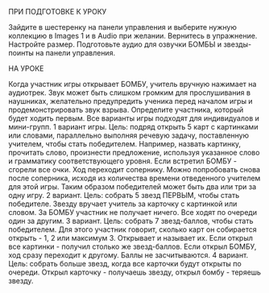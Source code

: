 ПРИ ПОДГОТОВКЕ К УРОКУ

Зайдите в шестеренку на панели управления и выберите нужную коллекцию в Images 1 и в Audio при желании. Вернитесь в упражнение. 
Настройте размер. Подготовьте аудио для озвучки БОМБЫ и звезды-поинты на панели управления. 

НА УРОКЕ

Когда участник игры открывает БОМБУ, учитель вручную нажимает на аудиотрек. Звук может быть слишком громким для прослушивания в наушниках, 
желательно предупредить ученика перед началом игры и продемонстрировать звук взрыва. Определите участника, который будет ходить первым. 
Все варианты игры подходят для индивидуалов и мини-групп.
1 вариант игры.
Цель: подряд открыть 5 карт с картинками или словами, параллельно выполняя речевую задачу, поставленную учителем, чтобы стать победителем. 
Например, назвать картинку, прочитать слово, произнести предложение, используя указанное слово и грамматику соответствующего уровня. 
Если встретил БОМБУ - сгорели все очки. Ход переходит сопернику. Можно попробовать снова после соперника, 
исходя из количества времени отведенного учителем для этой игры. Таким образом победителей может быть два или три за одну игру. 
2 вариант.
Цель: собрать 5 звезд ПЕРВЫМ, чтобы стать победителе. Звезду вручает учитель за карточку с картинкой или словом. 
За БОМБУ участник не получает ничего. Все ходят по очереди один за другим. 
3 вариант. 
Цель: собрать 7 звезд-баллов, чтобы стать победителем. Для этого участник говорит, сколько карт он собирается открыть - 1, 2 или максимум 3. Открывает и называет их. Если открыл все картинки - получил столько же звезд-баллов. Если открыл БОМБУ, ход сразу переходит к другому. Баллы не засчитываются. 
4 вариант.
Цель: собрать больше звезд, когда все карточки будут открыты по очереди. 
Открыл карточку - получаешь звезду, открыл бомбу - теряешь звезду.
